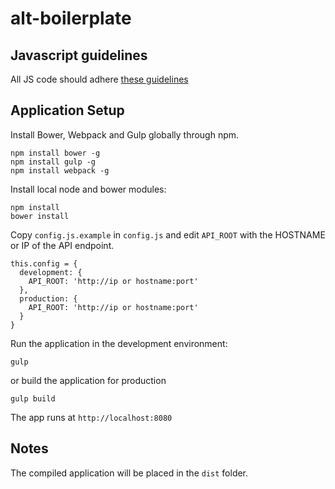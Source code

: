# alt-boilerplate

## Javascript guidelines
All JS code should adhere [these guidelines](https://github.com/airbnb/javascript)

## Application Setup

Install Bower, Webpack and Gulp globally through npm.

```
npm install bower -g
npm install gulp -g
npm install webpack -g
```

Install local node and bower modules:

```
npm install
bower install
```

Copy `config.js.example` in `config.js` and edit `API_ROOT` with the HOSTNAME or IP of the API endpoint.

```
this.config = {
  development: {
    API_ROOT: 'http://ip or hostname:port'
  },
  production: {
    API_ROOT: 'http://ip or hostname:port'
  }
}
```

Run the application in the development environment:

```
gulp
```

or build the application for production  

```
gulp build
```

The app runs at `http://localhost:8080`

## Notes

The compiled application will be placed in the `dist` folder.

